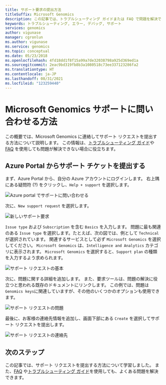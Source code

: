 ```yaml
---
title: サポート要求の提出方法
titleSuffix: Microsoft Genomics
description: この記事では、トラブルシューティング ガイドまたは FAQ で問題を解決できない場合に Microsoft Genomics に連絡するためのサポート要求を申請する方法について説明します。
keywords: トラブルシューティング, エラー, デバッグ, サポート
services: genomics
author: vigunase
manager: cgronlun
ms.author: vigunase
ms.service: genomics
ms.topic: conceptual
ms.date: 05/23/2018
ms.openlocfilehash: 4fd18dd1f8f15a99a7de32038798a925d369ed1a
ms.sourcegitcommit: 2eac9bd319fb8b3a1080518c73ee337123286fa2
ms.translationtype: HT
ms.contentlocale: ja-JP
ms.lasthandoff: 08/31/2021
ms.locfileid: "123259440"
---
```

# <a name="how-to-contact-microsoft-genomics-for-support"></a>Microsoft Genomics サポートに問い合わせる方法
この概要では、Microsoft Genomics に連絡してサポート リクエストを提出する方法について説明します。 この情報は、[トラブルシューティング ガイド](troubleshooting-guide-genomics.md)や [FAQ](frequently-asked-questions-genomics.yml) を使用しても問題が解決できない場合に役立ちます。 


## <a name="file-a-support-ticket-through-the-azure-portal"></a>Azure Portal からサポート チケットを提出する
まず、Azure Portal から、自分の Azure アカウントにログインします。 右上隅にある疑問符 (?) をクリックし、`Help + support` を選択します。

![Azure portal でサポートに問い合わせる](./media/file-support-ticket/genomics-contact-support.png "Azure portal でサポートに問い合わせる") 



次に、`New support request` を選択します。 

![新しいサポート要求](./media/file-support-ticket/new-support-request.png "新しいサポート要求") 

`Issue type` および `Subscription` を含む `Basics` を入力します。 問題に最も関連のある `Issue type` を選択します。たとえば、次の図では、例として `Technical` が選択されています。 関連するサービスとして必ず `Microsoft Genomics` を選択してください。  `Microsoft Genomics` は、`Intelligence and Analytics` カテゴリに表示されます。   `Microsoft Genomics` を選択すると、`Support plan` の種類を入力するよう求められます。

![サポート リクエストの基本](./media/file-support-ticket/support-request-basics.png "サポート リクエストの基本")


次に、問題に関する詳細を追加します。 また、要求ツールは、問題の解決に役立つと思われる既存のドキュメントにリンクします。 この例では、問題は `Genomics keys`に関連していますが、その他のいくつかのオプションも使用できます。

![サポート リクエストの問題](./media/file-support-ticket/support-request-problem.png "サポート リクエストの問題")

最後に、お客様の連絡先情報を追加し、画面下部にある `Create` を選択してサポート リクエストを提出します。

![サポート リクエストの連絡先](./media/file-support-ticket/support-request-contact.png "サポート リクエストの連絡先")

## <a name="next-steps"></a>次のステップ
この記事では、サポート リクエストを提出する方法について学習しました。 また、[FAQ](frequently-asked-questions-genomics.yml) や[トラブルシューティング ガイド](troubleshooting-guide-genomics.md)を使用しても、よくある問題を解決できます。 